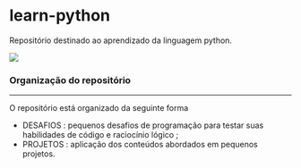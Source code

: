 # learn-python

Repositório destinado ao aprendizado da linguagem python.

<img src="imgs/python.jpg" style="max-width:1000px; "/>

### Organização do repositório
---
O repositório está organizado da seguinte forma
- DESAFIOS : pequenos desafios de programação para testar suas habilidades de código e raciocínio lógico ;
- PROJETOS : aplicação dos conteúdos abordados em pequenos projetos. 
